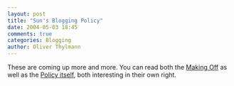 ```yaml
---
layout: post
title: "Sun's Blogging Policy"
date: 2004-05-03 18:45
comments: true
categories: Blogging
author: Oliver Thylmann
---
```



These are coming up more and more. You can read both the [Making Off](http://tbray.org/ongoing/When/200x/2004/05/02/PolicyMaking) as well as the [Policy itself](http://tbray.org/ongoing/When/200x/2004/05/02/Policy), both interesting in their own right.


